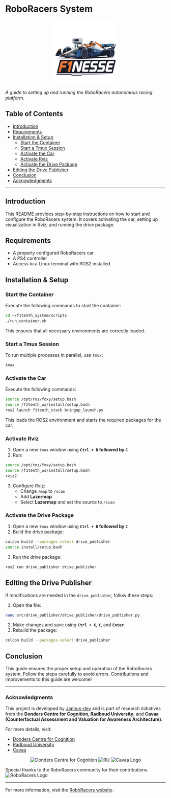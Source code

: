 # RoboRacers System

<p align="center">
  <img src="logo_clean.png" alt="RU" width="200"/>
</p>

*A guide to setting up and running the RoboRacers autonomous racing platform.*

## Table of Contents
- [Introduction](#introduction)
- [Requirements](#requirements)
- [Installation & Setup](#installation--setup)
  - [Start the Container](#start-the-container)
  - [Start a Tmux Session](#start-a-tmux-session)
  - [Activate the Car](#activate-the-car)
  - [Activate Rviz](#activate-rviz)
  - [Activate the Drive Package](#activate-the-drive-package)
- [Editing the Drive Publisher](#editing-the-drive-publisher)
- [Conclusion](#conclusion)
- [Acknowledgments](#acknowledgments)

---

## Introduction
This README provides step-by-step instructions on how to start and configure the RoboRacers system. It covers activating the car, setting up visualization in Rviz, and running the drive package.

## Requirements
- A properly configured RoboRacers car
- A PS4 controller
- Access to a Linux terminal with ROS2 installed

## Installation & Setup
### Start the Container
Execute the following commands to start the container:

```bash
cd ~/f1tenth_system/scripts
./run_container.sh
```

This ensures that all necessary environments are correctly loaded.

### Start a Tmux Session
To run multiple processes in parallel, use `tmux`:

```bash
tmux
```

### Activate the Car
Execute the following commands:

```bash
source /opt/ros/foxy/setup.bash
source /f1tenth_ws/install/setup.bash
ros2 launch f1tenth_stack bringup_launch.py
```

This loads the ROS2 environment and starts the required packages for the car.

### Activate Rviz
1. Open a new `tmux` window using **`Ctrl + B` followed by `C`**
2. Run:

```bash
source /opt/ros/foxy/setup.bash
source /f1tenth_ws/install/setup.bash
rviz2
```

3. Configure Rviz:
   - Change `/map` to `/scan`
   - Add **Lazermap**
   - Select **Lazermap** and set the source to `/scan`

### Activate the Drive Package
1. Open a new `tmux` window using **`Ctrl + B` followed by `C`**
2. Build the drive package:

```bash
colcon build --packages-select drive_publisher
source install/setup.bash
```

3. Run the drive package:

```bash
ros2 run drive_publisher drive_publisher
```

## Editing the Drive Publisher
If modifications are needed in the `drive_publisher`, follow these steps:

1. Open the file:

```bash
nano src/drive_publisher/drive_publisher/drive_publisher.py
```

2. Make changes and save using **`Ctrl + X`**, **`Y`**, and **`Enter`**.
3. Rebuild the package:

```bash
colcon build --packages-select drive_publisher
```

## Conclusion
This guide ensures the proper setup and operation of the RoboRacers system. Follow the steps carefully to avoid errors. Contributions and improvements to this guide are welcome!

---

### Acknowledgments
This project is developed by [Jannus-dev](https://github.com/Jannus-dev) and is part of research initiatives from the **Donders Centre for Cognition, Radboud University**, and **Cavaa (Counterfactual Assessment and Valuation for Awareness Architecture)**. 

For more details, visit:
- [Donders Centre for Cognition](https://www.ru.nl/donders/)
- [Radboud University](https://www.ru.nl/english/)
- [Cavaa](https://cavaa.eu/)
  
<p align="center">
  <img src="https://www.ru.nl/sites/default/files/styles/content_full/public/2022-10/logo-donders-institute.png.webp?itok=nkQy2JYH" alt="Donders Centre for Cognition" width="200"/>
  <img src="https://cdn.oneworld.nl/app/uploads/2020/06/Radboud-University-goed.png" alt="RU" width="200"/>
  <img src="https://cavaa.eu/files/cavaa/layout/images/logo.png" alt="Cavaa Logo" width="200"/>
</p>

Special thanks to the RoboRacers community for their contributions.
![RoboRacers Logo](https://roboracer.ai/logos/logo-white-vector-animated.svg) 

---
For more information, visit the [RoboRacers website](https://roboracers.org).


